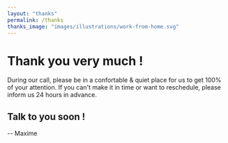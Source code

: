 ```yaml
---
layout: "thanks"
permalink: /thanks
thanks_image: "images/illustrations/work-from-home.svg"
---
```


# Thank you very much !

During our call, please be in a confortable & quiet place for us to get 100% of your attention. If you can't make it in time or want to reschedule, please inform us 24 hours in advance.



## Talk to you soon !

-- Maxime 
